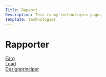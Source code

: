 ```yaml
---
Title: Rapport
Description: This is my technologies page.
Template: technologies
---
```

Rapporter
==========================


<div class="box grow-3">
<a href= "%base_url%?analysis/01_colors">Färg</a>
</div>

<div class="box grow-3">
<a href= "%base_url%?analysis/02_load">Load</a>
</div>

<div class="box grow-3">
<a href= "%base_url%?analysis/03_design_principles">Designprinciper</a>
</div>

</div>